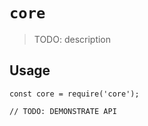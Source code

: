 # `core`

> TODO: description

## Usage

```
const core = require('core');

// TODO: DEMONSTRATE API
```
